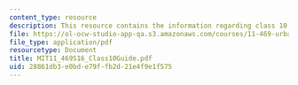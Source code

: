 ```yaml
---
content_type: resource
description: This resource contains the information regarding class 10 guide.
file: https://ol-ocw-studio-app-qa.s3.amazonaws.com/courses/11-469-urban-sociology-in-theory-and-practice-spring-2016/28861db3e0bde79ffb2d21e4f9e1f575_MIT11_469S16_Class10Guide.pdf
file_type: application/pdf
resourcetype: Document
title: MIT11_469S16_Class10Guide.pdf
uid: 28861db3-e0bd-e79f-fb2d-21e4f9e1f575
---
```

